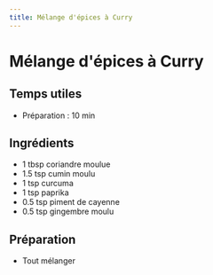 ```yaml
---
title: Mélange d'épices à Curry
---
```


# Mélange d'épices à Curry

## Temps utiles

- Préparation : 10 min

## Ingrédients

- 1 tbsp coriandre moulue
- 1.5 tsp cumin moulu
- 1 tsp curcuma
- 1 tsp paprika
- 0.5 tsp piment de cayenne
- 0.5 tsp gingembre moulu

## Préparation

- Tout mélanger